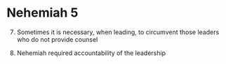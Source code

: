 # Nehemiah 5


7) Sometimes it is necessary, when leading, to circumvent those leaders who do not provide counsel


12) Nehemiah required accountability of the leadership
